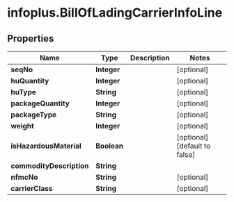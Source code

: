 # infoplus.BillOfLadingCarrierInfoLine

## Properties
Name | Type | Description | Notes
------------ | ------------- | ------------- | -------------
**seqNo** | **Integer** |  | [optional] 
**huQuantity** | **Integer** |  | [optional] 
**huType** | **String** |  | [optional] 
**packageQuantity** | **Integer** |  | [optional] 
**packageType** | **String** |  | [optional] 
**weight** | **Integer** |  | [optional] 
**isHazardousMaterial** | **Boolean** |  | [optional] [default to false]
**commodityDescription** | **String** |  | 
**nfmcNo** | **String** |  | [optional] 
**carrierClass** | **String** |  | [optional] 


